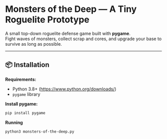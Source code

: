 # Monsters of the Deep — A Tiny Roguelite Prototype

A small top-down roguelite defense game built with **pygame**.  
Fight waves of monsters, collect scrap and cores, and upgrade your base to survive as long as possible.

---

## 📦 Installation

**Requirements:**
- Python 3.8+ (https://www.python.org/downloads/)
- `pygame` library

**Install pygame:**
```bash
pip install pygame
```

**Running**
```bash
python3 monsters-of-the-deep.py
```